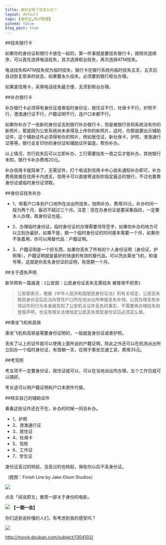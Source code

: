 ```yaml
---
title: 身份证丢了该怎么办？
layout: default
tags: [身份证,知识管理]
pinned: false
blog_post: true
---
```




##挂失银行卡

如果你的身份证和银行卡放在一起的，第一件事就是要挂失银行卡，按照优选顺序，可以首先选择电话挂失，其次选择柜台挂失，再次选择ATM挂失。

电话挂失和ATM挂失视为临时挂失，银行卡在银行系统内临时挂失五天，五天后自动恢复原来的状态，如果要永久挂失，必须要到银行柜台办理。

如果是信用卡，采用电话挂失最方便，无须到柜台办理。

##补办银行卡

补办银行卡必须得有身份证或者临时身份证，居住证不行，社保卡不行，护照不行，港澳通行证不行，户籍证明不行，连户口本都不行。

如果你补办了一张新的身份证去到银行补办银行卡，但是被银行告知系统没有你的新照片，那是因为公安系统尚未来得及上传你的新照片，这时，你那就要出示辅助证件，这个辅助证件必须得有你的照片，例如居住证，新社保卡，护照，港澳通行证等等，银行会复印你的身份证和辅助证件留底，帮你补办。

以上情况，农行挂失后可以立即补办，工行需要挂失一周之后才能补办，其他银行未知，银行卡补办费用20元。

补办信用卡就简单了，无需证件，打个电话到信用卡中心挂失通知补办即可，补办费用直接在信用卡内透支，信用卡可以直接寄送到你指定最近的银行，不过也要靠身份证或临时身份证领取。

##身份证挂失补办

- 1、带着户口本到户口地所在派出所挂失，拍照补办，费用35元，补办时间一般为两个月，最迟不超过三个月。注意：现在办身份证是要采集指纹，一定要本人办理，取身份证也是。

- 2、办理临时身份证，临时身份证的办理需要领导签字，如果你补办的地方可以立刻办最好，如果不是，搞一个临时身份证的时间基本需要一个月，如果你不急着用，你可以用替代品：户籍证明。

- 3、户籍证明是一个好东西，如果你丢失了所有的个人身份证明（身份证，护照等），户籍证明就是最好的快速的有效的替代品，可以凭此乘坐飞机，和谐号等，这就是你丢失身份证的证明，有效期一个月。

##关于遗失声明

新华网有一篇报道：《公安部：公民身份证丢失无需挂失 被冒用不担责》

>公安部表示，根据《中华人民共和国居民身份证法》的有关规定，公民丢失居民身份证后应当向常住户口所在地派出所申报丢失补领。公民办理丢失补领证件的行为本身就告知了公安机关证件丢失的事实，不需要再办理挂失和登报声明，也没有相关法律规定公民丢失居民身份证后必须这么做。

##乘坐飞机和高铁

乘坐飞机和高铁是需要身份证明的，一般就是身份证或者护照。

丢失了以上的证件就可以使用上面所说的户籍证明，除此之外还可以在机场派出所立刻办一个临时身份证，有效期一天，仅用于乘坐交通工具，费用35元。

##考驾照

考五项不一定要身份证，居住证就可以，可以在当地派出所办理，五个工作日就可以搞好。

考长途可以用户籍证明和户口本原件代替。

##核实自己的辅助证件

看看这些证件还在不在，补办的时候一同去补办。

- 1、护照
- 2、港澳通行证
- 3、居住证
- 4、社保卡
- 5、驾照
- 6、工作证
- 7、学生证

身份证丢过的转起，没丢过的也转起，保佑你以后不丢身份证。

（题图：Finish Line by Jake Olson Studios）


![](http://pic.yupoo.com/vankos_v/DKocUZTZ/y8IhV.png)

点击「阅读原文」推荐一部关于身份的电影。

![](http://pic.yupoo.com/vankos_v/DISOeR5b/3PJ3R.png)
**【一期一会】**

你们这些说秒懂的人们，有考虑到我的感受吗？

![](http://cnfeat.qiniudn.com/because.png)


http://movie.douban.com/subject/1304102/
